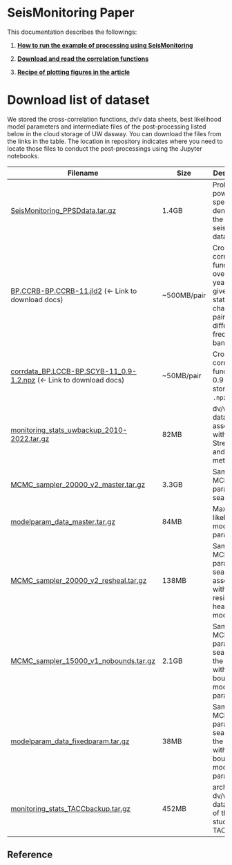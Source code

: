 # SeisMonitoring Paper

This documentation describes the followings:

1. [**How to run the example of processing using SeisMonitoring**](./run_example.md)

2. [**Download and read the correlation functions**](./download_correlations.md)

3. [**Recipe of plotting figures in the article**](./plot_figures_recipe.md)

# Download list of dataset

We stored the cross-correlation functions, dv/v data sheets, best likelihood model parameters and intermediate files of the post-processing listed below in the cloud storage of UW dasway. You can download the files from the links in the table. The location in repository indicates where you need to locate those files to conduct the post-processings using the Jupyter notebooks.

| Filename | Size | Description  | Location in repo |
|---|---|---|---|
| [SeisMonitoring_PPSDdata.tar.gz](https://dasway.ess.washington.edu/shared/kokubo/parkfield_data/SeisMonitoring_PPSDdata.tar.gz) | 1.4GB |  Probabilistic power spectral densities of the raw seismic data.  | `Post/Spectrogram/`|
| [BP.CCRB-BP.CCRB-11.jld2](https://kura-okubo.github.io/SeisMonitoring_Paper/stable/download_correlations/) (← Link to download docs) | ~500MB/pair | Cross-correlation functions over 20 years for a give station-channel pair with different frequency bands. | e.g. `Appx/plot_CCF/cc_channel_collection/`|
| [corrdata\_BP.LCCB-BP.SCYB-11\_0.9-1.2.npz](https://kura-okubo.github.io/SeisMonitoring_Paper/stable/download_correlations/) (← Link to download docs)  | ~50MB/pair | Cross-correlation function of 0.9-1.2Hz stored in `.npz` format. | `Appx/plot_CCF/data_npz/`  |
| [monitoring_stats_uwbackup_2010-2022.tar.gz](https://dasway.ess.washington.edu/shared/kokubo/parkfield_data/monitoring\_stats\_uwbackup\_2010-2022.tar.gz) | 82MB | dv/v datasheet associated with the Stretching and MWCS methods | `Post/ModelFit/data/`|
| [MCMC_sampler_20000_v2_master.tar.gz](https://dasway.ess.washington.edu/shared/kokubo/parkfield_data/MCMC\_sampler\_20000\_v2\_master.tar.gz)  | 3.3GB | Sampler of MCMC parameter search. | `Post/ModelFit/processed_data/` |
| [modelparam_data_master.tar.gz](https://dasway.ess.washington.edu/shared/kokubo/parkfield_data/modelparam_data_master.tar.gz)  | 84MB | Maximum likelihood model parameters. | `Post/ModelFit/` |
| [MCMC_sampler_20000_v2_resheal.tar.gz](https://dasway.ess.washington.edu/shared/kokubo/parkfield_data/MCMC\_sampler\_20000\_v2\_resheal.tar.gz)  | 138MB | Sampler of MCMC parameter search associated with the residual healing model. | `Appx/casestudy_residual_healing/processed_data_resheal` |
| [MCMC_sampler_15000_v1_nobounds.tar.gz](https://dasway.ess.washington.edu/shared/kokubo/parkfield_data/MCMC\_sampler\_15000\_v1\_nobounds.tar.gz)  | 2.1GB | Sampler of MCMC parameter search for the case without the bounds of model parameters. | `Others/get_MCMC_fixedparam/processed_data` |
| [modelparam_data_fixedparam.tar.gz](https://dasway.ess.washington.edu/shared/kokubo/parkfield_data/modelparam\_data\_fixedparam.tar.gz)  | 38MB | Sampler of MCMC parameter search for the case without the bounds of model parameters. | `Others/get_MCMC_fixedparam/` |
| [monitoring_stats_TACCbackup.tar.gz](https://dasway.ess.washington.edu/shared/kokubo/parkfield_data/monitoring\_stats\_TACCbackup.tar.gz) | 452MB | archived dv/v datasheet of the case study in TACC | `Other/dvvanalysis_onTACC/data/`|

## Reference
